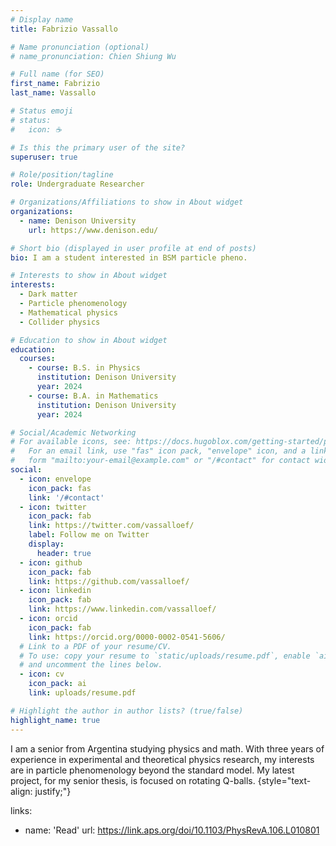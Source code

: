 ```yaml
---
# Display name
title: Fabrizio Vassallo

# Name pronunciation (optional)
# name_pronunciation: Chien Shiung Wu

# Full name (for SEO)
first_name: Fabrizio
last_name: Vassallo

# Status emoji
# status:
#   icon: ☕️

# Is this the primary user of the site?
superuser: true

# Role/position/tagline
role: Undergraduate Researcher

# Organizations/Affiliations to show in About widget
organizations:
  - name: Denison University
    url: https://www.denison.edu/

# Short bio (displayed in user profile at end of posts)
bio: I am a student interested in BSM particle pheno.

# Interests to show in About widget
interests:
  - Dark matter
  - Particle phenomenology
  - Mathematical physics
  - Collider physics

# Education to show in About widget
education:
  courses:
    - course: B.S. in Physics
      institution: Denison University
      year: 2024
    - course: B.A. in Mathematics
      institution: Denison University
      year: 2024

# Social/Academic Networking
# For available icons, see: https://docs.hugoblox.com/getting-started/page-builder/#icons
#   For an email link, use "fas" icon pack, "envelope" icon, and a link in the
#   form "mailto:your-email@example.com" or "/#contact" for contact widget.
social:
  - icon: envelope
    icon_pack: fas
    link: '/#contact'
  - icon: twitter
    icon_pack: fab
    link: https://twitter.com/vassalloef/
    label: Follow me on Twitter
    display:
      header: true
  - icon: github
    icon_pack: fab
    link: https://github.com/vassalloef/
  - icon: linkedin
    icon_pack: fab
    link: https://www.linkedin.com/vassalloef/
  - icon: orcid
    icon_pack: fab
    link: https://orcid.org/0000-0002-0541-5606/
  # Link to a PDF of your resume/CV.
  # To use: copy your resume to `static/uploads/resume.pdf`, enable `ai` icons in `params.yaml`,
  # and uncomment the lines below.
  - icon: cv
    icon_pack: ai
    link: uploads/resume.pdf

# Highlight the author in author lists? (true/false)
highlight_name: true
---
```


I am a senior from Argentina studying physics and math. With three years of experience in experimental and theoretical physics research, my interests are in particle phenomenology beyond the standard model. My latest project, for my senior thesis, is focused on rotating Q-balls.
{style="text-align: justify;"}

links:
- name: 'Read'
  url: https://link.aps.org/doi/10.1103/PhysRevA.106.L010801
